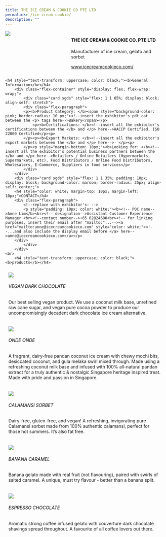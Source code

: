 ```yaml
---
title: THE ICE CREAM & COOKIE CO PTE LTD
permalink: /ice-cream-cookie/
description: ""
---
```

<div class="flex-paragraph">
		<!--hi there! this is a comment and will provide you with instructional guides-->
		<!--insert booth number here!-->
		<p style="text-transform: uppercase"></p></div>
			<div class="flex-container" style="display: flex; flex-wrap: wrap;">
				<!--insert DOWNLOAD link of company logo between the " marks!-->
			<div class="card sgds" style="flex: 1 1 40%; display: block;"><img src="https://drive.google.com/uc?id=1tRMh6_bqm5x5XsDgVwGGZcqhIB78ug7n&amp;export=download"></div>
	<div class="card-sgds" style="flex: 1 1 58%; display: block; margin-left: 3px">
		<h4 style="text-transform: uppercase; color: black;"><!--insert the exhibitor's name between the <b> tags here--><b>THE ICE CREAM &amp; COOKIE CO. PTE LTD</b></h4><!--insert the exhibitor's description between the <p> tags here-->
		<p>Manufacturer of ice cream, gelato and sorbet</p><p>
		<!--insert the exhibitor's website link, making sure there is "https:// www." present please. make sure the entire https link goes in between the " marks-->
		</p><p><a href="https://www.icecreamcookieco.com/" target="_blank"><!--insert the www website link here (no need for https)-->www.icecreamcookieco.com/</a></p>
	</div>
</div>



	<h4 style="text-transform: uppercase; color: black;"><b>General Information</b></h4>
		<div class="flex-container" style="display: flex; flex-wrap: wrap;">
			<div class="card sgds" style="flex: 1 1 65%; display: block; align-self: stretch">
			<div class="flex-paragraph">
			<p><b>Product Category: </b><span style="background-color: pink; border-radius: 10 px;"><!--insert the exhibitor's pdt cat between the <p> tags here-->Bakery</span></p> 
				<p><b>Certifications: </b><!--insert all the exhibitor's certifications between the </b> and </p> here-->HACCP Certified, ISO 22000 Certified</p><p>
			</p><p><b>Export Markets: </b><!--insert all the exhibitor's export markets between the </b> and </p> here-->- </p><p>
			</p><p style="margin-bottom: 10px;"><b>Looking for: </b><!--insert all the exhibitor's potential business partners between the </b> and </p> here-->Retailers / Online Retailers (Hypermarkets, Supermarkets, etc), Food Distributors / Online Food Distributors, Wholesalers, E-Commerce, Suppliers in food services</p>
			</div>
		</div>
		<div class="card sgds" style="flex: 1 1 35%; padding: 10px; display: block; background-color: maroon; border-radius: 25px; align-self: center;">
		<h4 style="color: white; margin-top: 10px; margin-left: 10px;">CONTACT</h4>
		<div class="flex-paragraph">
			<!--replace with exhibitor's: -->
			<p style="padding: 10px; color: white;"><b><!-- POC name-->Anne Lim</b><br><!-- designation-->Assistant Customer Experience Manager <br><!--contact number-->+65 62824680<br><!-- for linking purposes, insert their email after "mailto:"...--><a href="mailto:anne@icecreamcookieco.com" style="color: white;"><!--...and also include the display email before </a> here-->anne@icecreamcookieco.com</a></p>
		</div>
			</div>
		</div>
	<br>
		<h4 style="text-transform: uppercase; color: black;"><b>products</b></h4>
<div style="display: flex; flex-wrap: wrap;">
  <div class="card sgds" style="flex: 1 1 47%; margin: 10px; display: block;"><!--insert the exhibitor's DOWNLOAD image for product between the " marks here-->
	<div class="flex-image" style="display: block;"><img src="https://drive.google.com/uc?id=1_wZDpW9Hmpy9qQiM_-DabnzlzctA5aF8&amp;export=download"></div>
	<div class="flex-paragraph">
		<h6 style="text-transform: uppercase; color: black;"><!--insert product name before </h6> and product description after <p>-->Vegan Dark Chocolate</h6>
		<p>Our best selling vegan product. We use a coconut milk base, unrefined raw cane sugar, and vegan pure cocoa powder to produce our uncompromisingly decadent dark chocolate ice cream alternative.</p></div>
	</div>
		<div class="card sgds" style="flex: 1 1 47%; margin: 10px; display: block;">
		<div class="flex-image" style="display: block;"><img src="https://drive.google.com/uc?id=1jpZB80SdDm5aqhWqzciLJS2gijiNTOls&amp;export=download"></div>
	<div class="flex-paragraph">
		<h6 style="text-transform: uppercase; color: black;">Onde Onde</h6>
		<p>A fragrant, dairy-free pandan coconut ice cream with chewy mochi bits, desiccated coconut, and gula melaka swirl mixed through. Made using a refreshing coconut milk base and infused with 100% all-natural pandan extract for a truly authentic &amp; nostalgic Singapore heritage inspired treat. Made with pride and passion in Singapore.</p></div>
	</div>
		<div class="card sgds" style="flex: 1 1 47%; margin: 10px; display: block;">
		<div class="flex-image" style="display: block;"><img src="https://drive.google.com/uc?id=1hdJ3t95zZT-u2Nx5p8dByMOrZU_SRjfU&amp;export=download"></div>
	<div class="flex-paragraph">
		<h6 style="text-transform: uppercase; color: black;">Calamansi Sorbet </h6>
		<p>Dairy-free, gluten-free, and vegan! A refreshing, invigorating pure Calamansi sorbet made from 100% authentic calamansi, perfect for those hot summers. It’s also fat free.</p></div>
		</div>
		<div class="card sgds" style="flex: 1 1 47%; margin: 10px; display: block;">
		<div class="flex-image" style="display: block;"><img src="https://drive.google.com/uc?id=1TtGEL4Fkqp7fpo8sO--3qw7CTUi7mmyq&amp;export=download"></div>
	<div class="flex-paragraph">
		<h6 style="text-transform: uppercase; color: black;">Banana Caramel </h6>
		<p>Banana gelato made with real fruit (not flavouring), paired with swirls of salted caramel. A unique, must try flavour - better than a banana split.</p></div>
	</div>
		<div class="card sgds" style="flex: 1 1 47%; margin: 10px; display: block;">
		<div class="flex-image" style="display: block;"><img src="https://drive.google.com/uc?id=1igjjGG6u46Kl6ZcMzquavU1mOm1qq_jh&amp;export=download"></div>
	<div class="flex-paragraph">
		<h6 style="text-transform: uppercase; color: black;">Espresso Chocolate</h6>
		<p>Aromatic strong coffee infused gelato with couverture dark chocolate shavings spread throughout. A favourite of all coffee lovers out there.</p></div>
	</div>
	<!--don't delete these 2 tags. double check how the layout looks on the right too and lemme know if there are any problems! thank u so much for ur hardwork!-->
	</div>